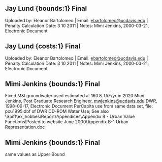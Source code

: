 ## Jay Lund {bounds:1} Final
Uploaded by: Eleanor Bartolomeo | Email: ebartolomeo@ucdavis.edu | Penalty Calculation Date: 3 10 2011 |  Notes: 
Mimi Jenkins, 2000-03-21, Electronic Document

## Jay Lund {costs:1} Final
Uploaded by: Eleanor Bartolomeo | Email: ebartolomeo@ucdavis.edu | Penalty Calculation Date: 3 10 2011 |  Notes: 
Mimi Jenkins, 2000-03-21, Electronic Document

## Mimi Jenkins {bounds:1} Final
Fixed M&I groundwater used estimated at 160.8 TAF/yr in 2020
Mimi Jenkins, Post Graduate Research Engineer, mwjenkins@ucdavis.edu
DWR, 1998-09-17, Electronic Document
PerCapita use from same data set, file: pcu1995.dbf of DWR CD-ROM Water Use; See also \Spiff\ex_hobbes\Report\Appendices\Appendix B - Urban Value Functions\Posted to website June 2000\Appendix B-1 Urban Representation.doc

## Mimi Jenkins {bounds:1} Final
same values as Upper Bound
